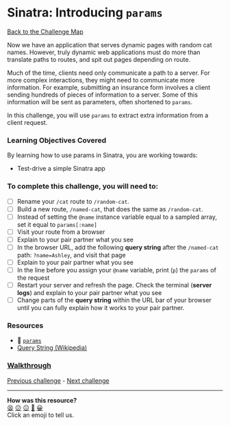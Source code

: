 # Sinatra: Introducing `params`

[Back to the Challenge Map](README.md)

Now we have an application that serves dynamic pages with random cat names. However, truly dynamic web applications must do more than translate paths to routes, and spit out pages depending on route.

Much of the time, clients need only communicate a path to a server. For more complex interactions, they might need to communicate more information. For example, submitting an insurance form involves a client sending hundreds of pieces of information to a server. Some of this information will be sent as parameters, often shortened to `params`.

In this challenge, you will use `params` to extract extra information from a client request.

### Learning Objectives Covered

By learning how to use params in Sinatra, you are working towards:

* Test-drive a simple Sinatra app

### To complete this challenge, you will need to:

- [ ] Rename your `/cat` route to `/random-cat`.
- [ ] Build a new route, `/named-cat`, that does the same as `/random-cat`.
- [ ] Instead of setting the `@name` instance variable equal to a sampled array, set it equal to `params[:name]`
- [ ] Visit your route from a browser
- [ ] Explain to your pair partner what you see
- [ ] In the browser URL, add the following **query string** after the `/named-cat` path: `?name=Ashley`, and visit that page
- [ ] Explain to your pair partner what you see
- [ ] In the line before you assign your `@name` variable, print (`p`) the `params` of the request
- [ ] Restart your server and refresh the page. Check the terminal (**server logs**) and explain to your pair partner what you see
- [ ] Change parts of the **query string** within the URL bar of your browser until you can fully explain how it works to your pair partner.

### Resources

- :pill: [`params`](../pills/params.md)
- [Query String (Wikipedia)](https://en.wikipedia.org/wiki/Query_string)


### [Walkthrough](walkthroughs/sinatra_introducing_params.md)

[Previous challenge](sinatra_keeping_views_clean.md) - [Next challenge](sinatra_using_forms.md)

<!-- BEGIN GENERATED SECTION DO NOT EDIT -->

---

**How was this resource?**  
[😫](https://airtable.com/shrUJ3t7KLMqVRFKR?prefill_Repository=makersacademy/course&prefill_File=apprenticeships_intro_to_the_web/sinatra_introducing_params.md&prefill_Sentiment=😫) [😕](https://airtable.com/shrUJ3t7KLMqVRFKR?prefill_Repository=makersacademy/course&prefill_File=apprenticeships_intro_to_the_web/sinatra_introducing_params.md&prefill_Sentiment=😕) [😐](https://airtable.com/shrUJ3t7KLMqVRFKR?prefill_Repository=makersacademy/course&prefill_File=apprenticeships_intro_to_the_web/sinatra_introducing_params.md&prefill_Sentiment=😐) [🙂](https://airtable.com/shrUJ3t7KLMqVRFKR?prefill_Repository=makersacademy/course&prefill_File=apprenticeships_intro_to_the_web/sinatra_introducing_params.md&prefill_Sentiment=🙂) [😀](https://airtable.com/shrUJ3t7KLMqVRFKR?prefill_Repository=makersacademy/course&prefill_File=apprenticeships_intro_to_the_web/sinatra_introducing_params.md&prefill_Sentiment=😀)  
Click an emoji to tell us.

<!-- END GENERATED SECTION DO NOT EDIT -->
